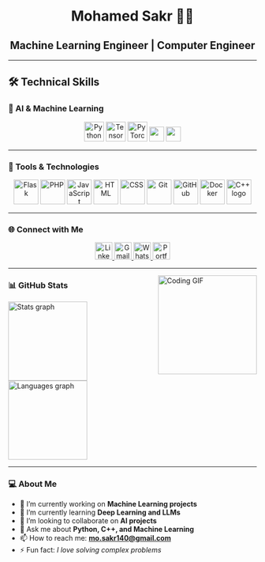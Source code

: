 <div align="center">
  <h1>Mohamed Sakr 👨‍💻</h1>
  <h2>Machine Learning Engineer | Computer Engineer</h2>
</div>

---

## 🛠️ Technical Skills  
 
### 🔹 AI & Machine Learning  
<div align="center">
  <img src="https://skillicons.dev/icons?i=py" height="40" alt="Python" />
  <img src="https://skillicons.dev/icons?i=tensorflow" height="40" alt="TensorFlow" />
  <img src="https://skillicons.dev/icons?i=pytorch" height="40" alt="PyTorch" />
  <img src="https://img.shields.io/badge/Keras-D00000?style=for-the-badge&logo=keras&logoColor=white" height="30" />
  <img src="https://img.shields.io/badge/Scikit--learn-F7931E?style=for-the-badge&logo=scikit-learn&logoColor=white" height="30" />
</div>

---

### 🔹 Tools & Technologies  
<div align="center">
  <img src="https://skillicons.dev/icons?i=flask" height="50" alt="Flask" />
  <img src="https://skillicons.dev/icons?i=php" height="50" alt="PHP" />
  <img src="https://skillicons.dev/icons?i=js" height="50" alt="JavaScript" />
  <img src="https://skillicons.dev/icons?i=html" height="50" alt="HTML" />
  <img src="https://skillicons.dev/icons?i=css" height="50" alt="CSS" />
  <img src="https://skillicons.dev/icons?i=git" height="50" alt="Git" />
  <img src="https://skillicons.dev/icons?i=github" height="50" alt="GitHub" />
  <img src="https://skillicons.dev/icons?i=docker" height="50" alt="Docker" />
  <img src="https://cdn.jsdelivr.net/gh/devicons/devicon/icons/cplusplus/cplusplus-original.svg" height="50" alt="C++ logo" /> 
</div>



---

### 🌐 Connect with Me
<div align="center"> 
  <a href="https://www.linkedin.com/in/mohamed-sakr-15b674279" target="_blank">
    <img src="https://img.shields.io/static/v1?message=LinkedIn&logo=linkedin&color=0077B5&logoColor=white&style=for-the-badge" height="35" alt="LinkedIn logo" />
  </a> 
  <a href="mailto:mo.sakr140@gmail.com">
    <img src="https://img.shields.io/static/v1?message=Gmail&logo=gmail&color=D14836&logoColor=white&style=for-the-badge" height="35" alt="Gmail logo" />
  </a> 
  <a href="https://wa.me/2001009252592">
    <img src="https://img.shields.io/static/v1?message=WhatsApp&logo=whatsapp&color=25D366&logoColor=white&style=for-the-badge" height="35" alt="WhatsApp logo" />
  </a> 
  <a href="https://m0hamedsakr.github.io/Portofilio/">
    <img src="https://img.shields.io/static/v1?message=Portfolio&logo=google-chrome&color=4285F4&logoColor=white&style=for-the-badge" height="35" alt="Portfolio logo" />
  </a> 
</div>

---

<img align="right" height="200" src="https://media.giphy.com/media/d2hEYuYjsCjHq/giphy.gif" alt="Coding GIF" />

### 📊 GitHub Stats
<div align="left"> 
  <img src="https://github-readme-stats.vercel.app/api?username=M0hamedSakr&show_icons=true&include_all_commits=true&count_private=true&theme=dracula" height="160" alt="Stats graph" /> 
  <img src="https://github-readme-stats.vercel.app/api/top-langs?username=M0hamedSakr&layout=compact&langs_count=6&theme=dracula" height="160" alt="Languages graph" /> 
</div>





---

### 💻 About Me
- 🔭 I’m currently working on **Machine Learning projects**  
- 🌱 I’m currently learning **Deep Learning and LLMs**  
- 👯 I’m looking to collaborate on **AI projects**  
- 💬 Ask me about **Python, C++, and Machine Learning**  
- 📫 How to reach me: **mo.sakr140@gmail.com**  
- ⚡ Fun fact: *I love solving complex problems*  

